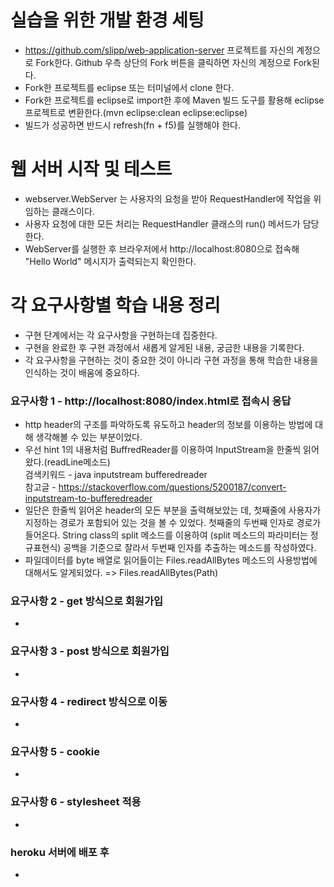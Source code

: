 # 실습을 위한 개발 환경 세팅
* https://github.com/slipp/web-application-server 프로젝트를 자신의 계정으로 Fork한다. Github 우측 상단의 Fork 버튼을 클릭하면 자신의 계정으로 Fork된다.
* Fork한 프로젝트를 eclipse 또는 터미널에서 clone 한다.
* Fork한 프로젝트를 eclipse로 import한 후에 Maven 빌드 도구를 활용해 eclipse 프로젝트로 변환한다.(mvn eclipse:clean eclipse:eclipse)
* 빌드가 성공하면 반드시 refresh(fn + f5)를 실행해야 한다.

# 웹 서버 시작 및 테스트
* webserver.WebServer 는 사용자의 요청을 받아 RequestHandler에 작업을 위임하는 클래스이다.
* 사용자 요청에 대한 모든 처리는 RequestHandler 클래스의 run() 메서드가 담당한다.
* WebServer를 실행한 후 브라우저에서 http://localhost:8080으로 접속해 "Hello World" 메시지가 출력되는지 확인한다.

# 각 요구사항별 학습 내용 정리
* 구현 단계에서는 각 요구사항을 구현하는데 집중한다. 
* 구현을 완료한 후 구현 과정에서 새롭게 알게된 내용, 궁금한 내용을 기록한다.
* 각 요구사항을 구현하는 것이 중요한 것이 아니라 구현 과정을 통해 학습한 내용을 인식하는 것이 배움에 중요하다. 

### 요구사항 1 - http://localhost:8080/index.html로 접속시 응답
* http header의 구조를 파악하도록 유도하고 header의 정보를 이용하는 방법에 대해 생각해볼 수 있는 부분이었다.
* 우선 hint 1의 내용처럼 BuffredReader를 이용하여 InputStream을 한줄씩 읽어왔다.(readLine메소드)    
   검색키워드 - java inputstream bufferedreader  
   참고글 - https://stackoverflow.com/questions/5200187/convert-inputstream-to-bufferedreader
* 일단은 한줄씩 읽어온 header의 모든 부분을 출력해보았는 데, 첫째줄에 사용자가 지정하는 경로가 포함되어 있는 것을 볼 수 있었다.
  첫째줄의 두번째 인자로 경로가 들어온다. String class의 split 메소드를 이용하여 (split 메소드의 파라미터는 정규표현식) 공백을 
  기준으로 잘라서 두번째 인자를 추출하는 메소드를 작성하였다.
* 파일데이터를 byte 배열로 읽어들이는 Files.readAllBytes 메소드의 사용방법에 대해서도 알게되었다. => Files.readAllBytes(Path)   

### 요구사항 2 - get 방식으로 회원가입
* 

### 요구사항 3 - post 방식으로 회원가입
* 

### 요구사항 4 - redirect 방식으로 이동
* 

### 요구사항 5 - cookie
* 

### 요구사항 6 - stylesheet 적용
* 

### heroku 서버에 배포 후
* 
